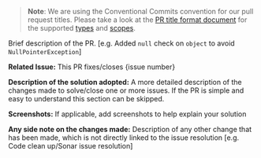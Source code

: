 > **Note**: We are using the Conventional Commits convention for our pull request titles. Please take a look at the [PR title format document](https://github.com/eclipse/kura/blob/develop/CONTRIBUTING.md#submitting-the-changes) for the supported [types](https://github.com/eclipse/kura/blob/develop/CONTRIBUTING.md#type) and [scopes](https://github.com/eclipse/kura/blob/develop/CONTRIBUTING.md#scope).

Brief description of the PR. [e.g. Added `null` check on `object` to avoid `NullPointerException`]

**Related Issue:** This PR fixes/closes {issue number}

**Description of the solution adopted:** A more detailed description of the changes made to solve/close one or more issues. If the PR is simple and easy to understand this section can be skipped.

**Screenshots:** If applicable, add screenshots to help explain your solution

**Any side note on the changes made:** Description of any other change that has been made, which is not directly linked to the issue resolution [e.g. Code clean up/Sonar issue resolution]
